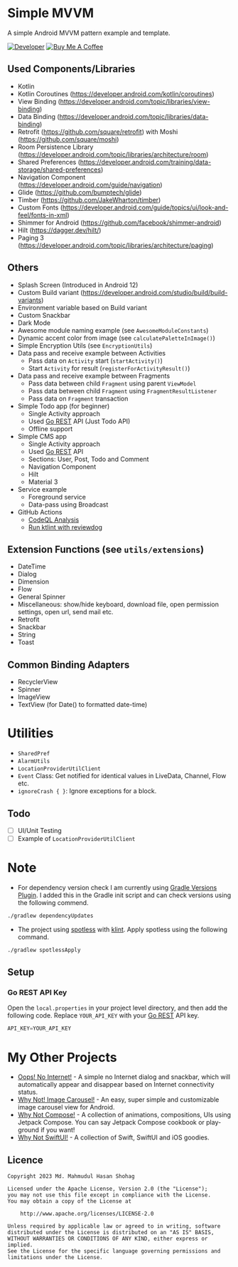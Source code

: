 # Simple MVVM

A simple Android MVVM pattern example and template.

[![Developer](https://img.shields.io/badge/Maintainer-ImaginativeShohag-green)](https://github.com/ImaginativeShohag)
[![Buy Me A Coffee](https://img.shields.io/badge/-buy_me_a_coffee-gray?logo=buy-me-a-coffee)](https://www.buymeacoffee.com/ImShohag)

## Used Components/Libraries

- Kotlin
- Kotlin Coroutines (https://developer.android.com/kotlin/coroutines)
- View Binding (https://developer.android.com/topic/libraries/view-binding)
- Data Binding (https://developer.android.com/topic/libraries/data-binding)
- Retrofit (https://github.com/square/retrofit) with Moshi (https://github.com/square/moshi)
- Room Persistence Library (https://developer.android.com/topic/libraries/architecture/room)
- Shared Preferences (https://developer.android.com/training/data-storage/shared-preferences)
- Navigation Component (https://developer.android.com/guide/navigation)
- Glide (https://github.com/bumptech/glide)
- Timber (https://github.com/JakeWharton/timber)
- Custom Fonts (https://developer.android.com/guide/topics/ui/look-and-feel/fonts-in-xml)
- Shimmer for Android (https://github.com/facebook/shimmer-android)
- Hilt (https://dagger.dev/hilt/)
- Paging 3 (https://developer.android.com/topic/libraries/architecture/paging)

## Others

- Splash Screen (Introduced in Android 12)
- Custom Build variant (https://developer.android.com/studio/build/build-variants)
- Environment variable based on Build variant
- Custom Snackbar
- Dark Mode
- Awesome module naming example (see `AwesomeModuleConstants`)
- Dynamic accent color from image (see `calculatePaletteInImage()`)
- Simple Encryption Utils (see `EncryptionUtils`)
- Data pass and receive example between Activities
  - Pass data on `Activity` start (`startActivity()`)
  - Start `Activity` for result (`registerForActivityResult()`)
- Data pass and receive example between Fragments
  - Pass data between child `Fragment` using parent `ViewModel`
  - Pass data between child `Fragment` using `FragmentResultListener`
  - Pass data on `Fragment` transaction
- Simple Todo app (for beginner)
  - Single Activity approach
  - Used [Go REST](https://gorest.co.in) API (Just Todo API)
  - Offline support
- Simple CMS app
  - Single Activity approach
  - Used [Go REST](https://gorest.co.in) API
  - Sections: User, Post, Todo and Comment
  - Navigation Component
  - Hilt
  - Material 3
- Service example
  - Foreground service
  - Data-pass using Broadcast
- GitHub Actions
  - [CodeQL Analysis](https://github.com/github/codeql-action)
  - [Run ktlint with reviewdog](https://github.com/marketplace/actions/run-ktlint-with-reviewdog)

## Extension Functions (see `utils/extensions`)

- DateTime
- Dialog
- Dimension
- Flow
- General Spinner
- Miscellaneous: show/hide keyboard, download file, open permission settings, open url, send mail
  etc.
- Retrofit
- Snackbar
- String
- Toast

## Common Binding Adapters

- RecyclerView
- Spinner
- ImageView
- TextView (for Date() to formatted date-time)

# Utilities

- `SharedPref`
- `AlarmUtils`
- `LocationProviderUtilClient`
- `Event` Class: Get notified for identical values in LiveData, Channel, Flow etc.
- `ignoreCrash { }`: Ignore exceptions for a block.

## Todo

- [ ] UI/Unit Testing
- [ ] Example of `LocationProviderUtilClient`

# Note

- For dependency version check I am currently using [Gradle Versions Plugin](https://github.com/ben-manes/gradle-versions-plugin#using-a-gradle-init-script). I added this in the Gradle init script and can check versions using the following commend.

```bash
./gradlew dependencyUpdates
```

- The project using [spotless](https://github.com/diffplug/spotless/tree/main/plugin-gradle) with [klint](https://github.com/pinterest/ktlint). Apply spotless using the following command.

```bash
./gradlew spotlessApply
```

## Setup

### Go REST API Key

Open the `local.properties` in your project level directory, and then add the following code. Replace `YOUR_API_KEY` with your [Go REST](https://gorest.co.in) API key.

```groovy
API_KEY=YOUR_API_KEY
```

# My Other Projects

- [Oops! No Internet!](https://github.com/ImaginativeShohag/Oops-No-Internet) - A simple no Internet dialog and snackbar, which will automatically appear and disappear based on Internet connectivity status.
- [Why Not! Image Carousel!](https://github.com/ImaginativeShohag/Why-Not-Image-Carousel) - An easy, super simple and customizable image carousel view for Android.
- [Why Not Compose!](https://github.com/ImaginativeShohag/Why-Not-Compose) - A collection of animations, compositions, UIs using Jetpack Compose. You can say Jetpack Compose cookbook or play-ground if you want!
- [Why Not SwiftUI!](https://github.com/ImaginativeShohag/Why-Not-SwiftUI) - A collection of Swift, SwiftUI and iOS goodies.

## Licence

```
Copyright 2023 Md. Mahmudul Hasan Shohag

Licensed under the Apache License, Version 2.0 (the "License");
you may not use this file except in compliance with the License.
You may obtain a copy of the License at

    http://www.apache.org/licenses/LICENSE-2.0

Unless required by applicable law or agreed to in writing, software
distributed under the License is distributed on an "AS IS" BASIS,
WITHOUT WARRANTIES OR CONDITIONS OF ANY KIND, either express or implied.
See the License for the specific language governing permissions and
limitations under the License.
```